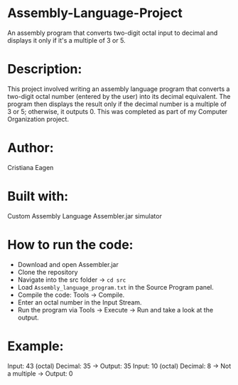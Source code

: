 # Assembly-Language-Project
An assembly program that converts two-digit octal input to decimal and displays it only if it's a multiple of 3 or 5.

# Description:
This project involved writing an assembly language program that converts a two-digit octal number (entered by the user) into its decimal equivalent. The program then displays the result only if the decimal number is a multiple of 3 or 5; otherwise, it outputs 0. This was completed as part of my Computer Organization project. 

# Author:
Cristiana Eagen

# Built with:
Custom Assembly Language
Assembler.jar simulator

# How to run the code:
- Download and open Assembler.jar
- Clone the repository
- Navigate into the src folder → `cd src`
- Load `Assembly_language_program.txt` in the Source Program panel.
- Compile the code: Tools → Compile.
- Enter an octal number in the Input Stream.
- Run the program via Tools → Execute → Run and take a look at the output.

# Example:
Input: 43 (octal)
Decimal: 35 → Output: 35
Input: 10 (octal)
Decimal: 8 → Not a multiple → Output: 0
